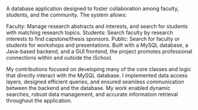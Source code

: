 A database application designed to foster collaboration among faculty, students, and the community. The system allows:

Faculty: Manage research abstracts and interests, and search for students with matching research topics.
Students: Search faculty by research interests to find capstone/thesis sponsors.
Public: Search for faculty or students for workshops and presentations.
Built with a MySQL database, a Java-based backend, and a GUI frontend, the project promotes professional connections within and outside the iSchool.

My contributions focused on developing many of the core classes and logic that directly interact with the MySQL database.
I implemented data access layers, designed efficient queries, and ensured seamless communication between the backend and the database.
My work enabled dynamic searches, robust data management, and accurate information retrieval throughout the application.
